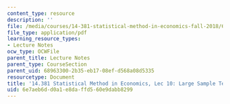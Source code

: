 ```yaml
---
content_type: resource
description: ''
file: /media/courses/14-381-statistical-method-in-economics-fall-2018/6e7aeb6dd0a1e8daffd560e9dabb8299_MIT14_381F18_lec10.pdf
file_type: application/pdf
learning_resource_types:
- Lecture Notes
ocw_type: OCWFile
parent_title: Lecture Notes
parent_type: CourseSection
parent_uid: 68963300-2b35-eb17-08ef-d568a08d5335
resourcetype: Document
title: '14.381 Statistical Method in Economics, Lec 10: Large Sample Tests'
uid: 6e7aeb6d-d0a1-e8da-ffd5-60e9dabb8299
---
```

